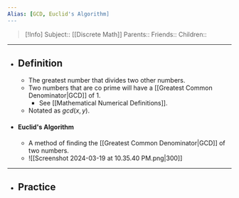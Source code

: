 ```yaml
---
Alias: [GCD, Euclid's Algorithm]
---
```

> [!Info]
> Subject:: [[Discrete Math]]
> Parents:: 
> Friends:: 
> Children:: 
---
- ## Definition
	- The greatest number that divides two other numbers.
	- Two numbers that are co prime will have a [[Greatest Common Denominator|GCD]] of $1$.
		- See [[Mathematical Numerical Definitions]].
	- Notated as $gcd(x,y)$.
- #### Euclid's Algorithm
	- A method of finding the [[Greatest Common Denominator|GCD]] of two numbers.
	- ![[Screenshot 2024-03-19 at 10.35.40 PM.png|300]]
---
- ## Practice
